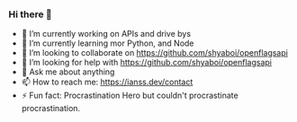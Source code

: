 ### Hi there 👋

- 🔭 I’m currently working on APIs and drive bys
- 🌱 I’m currently learning mor Python, and Node
- 👯 I’m looking to collaborate on https://github.com/shyaboi/openflagsapi
- 🤔 I’m looking for help with https://github.com/shyaboi/openflagsapi
- 💬 Ask me about anything
- 📫 How to reach me: https://ianss.dev/contact
- ⚡ Fun fact: Procrastination Hero but couldn't procrastinate procrastination.


